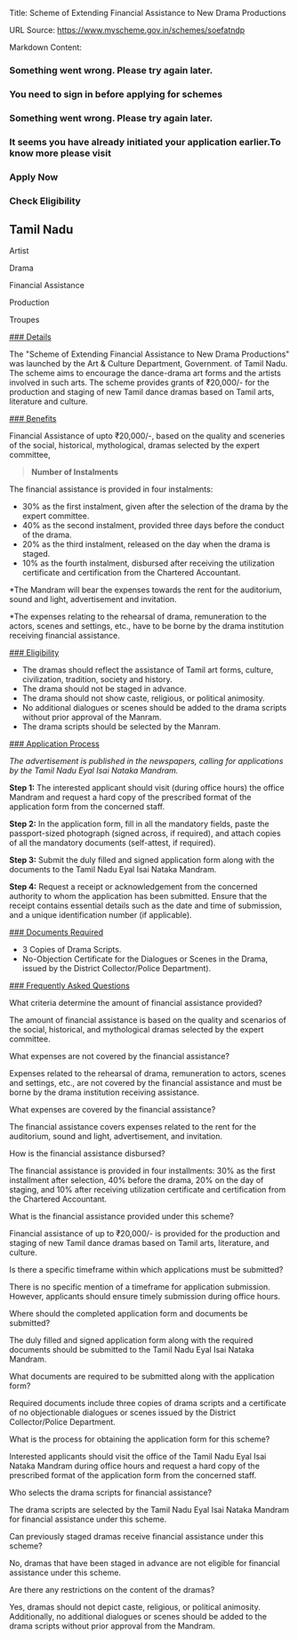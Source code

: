 Title: Scheme of Extending Financial Assistance to New Drama Productions

URL Source: https://www.myscheme.gov.in/schemes/soefatndp

Markdown Content:
### Something went wrong. Please try again later.

### 

### You need to sign in before applying for schemes

### Something went wrong. Please try again later.

### It seems you have already initiated your application earlier.To know more please visit

### Apply Now

### Check Eligibility

Tamil Nadu
----------

Artist

Drama

Financial Assistance

Production

Troupes

[### Details](https://www.myscheme.gov.in/schemes/soefatndp#details)

The "Scheme of Extending Financial Assistance to New Drama Productions" was launched by the Art & Culture Department, Government. of Tamil Nadu. The scheme aims to encourage the dance-drama art forms and the artists involved in such arts. The scheme provides grants of ₹20,000/- for the production and staging of new Tamil dance dramas based on Tamil arts, literature and culture.

[### Benefits](https://www.myscheme.gov.in/schemes/soefatndp#benefits)

Financial Assistance of upto ₹20,000/-, based on the quality and sceneries of the social, historical, mythological, dramas selected by the expert committee,

> **Number of Instalments**

The financial assistance is provided in four instalments:

*   30% as the first instalment, given after the selection of the drama by the expert committee.
*   40% as the second instalment, provided three days before the conduct of the drama.
*   20% as the third instalment, released on the day when the drama is staged.
*   10% as the fourth instalment, disbursed after receiving the utilization certificate and certification from the Chartered Accountant.

\*The Mandram will bear the expenses towards the rent for the auditorium, sound and light, advertisement and invitation.

\*The expenses relating to the rehearsal of drama, remuneration to the actors, scenes and settings, etc., have to be borne by the drama institution receiving financial assistance.

[### Eligibility](https://www.myscheme.gov.in/schemes/soefatndp#eligibility)

*   The dramas should reflect the assistance of Tamil art forms, culture, civilization, tradition, society and history.
*   The drama should not be staged in advance.
*   The drama should not show caste, religious, or political animosity.
*   No additional dialogues or scenes should be added to the drama scripts without prior approval of the Manram.
*   The drama scripts should be selected by the Manram.

[### Application Process](https://www.myscheme.gov.in/schemes/soefatndp#application-process)

_The advertisement is published in the newspapers, calling for applications by the Tamil Nadu Eyal Isai Nataka Mandram._

**Step 1:** The interested applicant should visit (during office hours) the office Mandram and request a hard copy of the prescribed format of the application form from the concerned staff.

**Step 2:** In the application form, fill in all the mandatory fields, paste the passport-sized photograph (signed across, if required), and attach copies of all the mandatory documents (self-attest, if required).

**Step 3:** Submit the duly filled and signed application form along with the documents to the Tamil Nadu Eyal Isai Nataka Mandram.

**Step 4:** Request a receipt or acknowledgement from the concerned authority to whom the application has been submitted. Ensure that the receipt contains essential details such as the date and time of submission, and a unique identification number (if applicable).

[### Documents Required](https://www.myscheme.gov.in/schemes/soefatndp#documents-required)

*   3 Copies of Drama Scripts.
*   No-Objection Certificate for the Dialogues or Scenes in the Drama, issued by the District Collector/Police Department).

[### Frequently Asked Questions](https://www.myscheme.gov.in/schemes/soefatndp#faqs)

What criteria determine the amount of financial assistance provided?

The amount of financial assistance is based on the quality and scenarios of the social, historical, and mythological dramas selected by the expert committee.

What expenses are not covered by the financial assistance?

Expenses related to the rehearsal of drama, remuneration to actors, scenes and settings, etc., are not covered by the financial assistance and must be borne by the drama institution receiving assistance.

What expenses are covered by the financial assistance?

The financial assistance covers expenses related to the rent for the auditorium, sound and light, advertisement, and invitation.

How is the financial assistance disbursed?

The financial assistance is provided in four installments: 30% as the first installment after selection, 40% before the drama, 20% on the day of staging, and 10% after receiving utilization certificate and certification from the Chartered Accountant.

What is the financial assistance provided under this scheme?

Financial assistance of up to ₹20,000/- is provided for the production and staging of new Tamil dance dramas based on Tamil arts, literature, and culture.

Is there a specific timeframe within which applications must be submitted?

There is no specific mention of a timeframe for application submission. However, applicants should ensure timely submission during office hours.

Where should the completed application form and documents be submitted?

The duly filled and signed application form along with the required documents should be submitted to the Tamil Nadu Eyal Isai Nataka Mandram.

What documents are required to be submitted along with the application form?

Required documents include three copies of drama scripts and a certificate of no objectionable dialogues or scenes issued by the District Collector/Police Department.

What is the process for obtaining the application form for this scheme?

Interested applicants should visit the office of the Tamil Nadu Eyal Isai Nataka Mandram during office hours and request a hard copy of the prescribed format of the application form from the concerned staff.

Who selects the drama scripts for financial assistance?

The drama scripts are selected by the Tamil Nadu Eyal Isai Nataka Mandram for financial assistance under this scheme.

Can previously staged dramas receive financial assistance under this scheme?

No, dramas that have been staged in advance are not eligible for financial assistance under this scheme.

Are there any restrictions on the content of the dramas?

Yes, dramas should not depict caste, religious, or political animosity. Additionally, no additional dialogues or scenes should be added to the drama scripts without prior approval from the Mandram.
